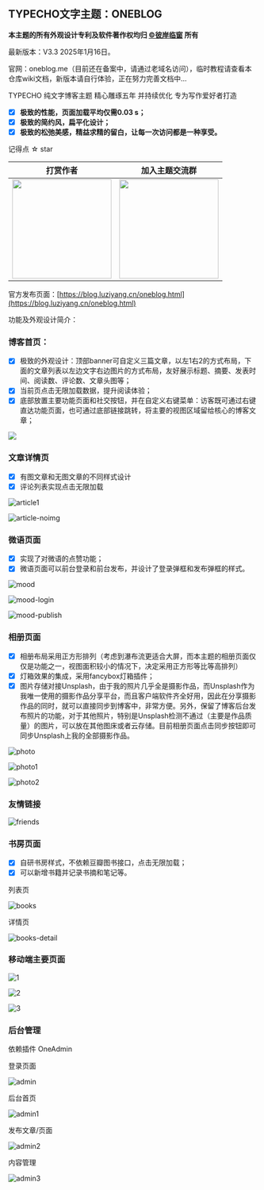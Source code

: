 ## TYPECHO文字主题：ONEBLOG

**本主题的所有外观设计专利及软件著作权均归 [©彼岸临窗](https://blog.luziyang.cn) 所有**

最新版本：V3.3 2025年1月16日。

官网：oneblog.me（目前还在备案中，请通过老域名访问），临时教程请查看本仓库wiki文档，新版本请自行体验，正在努力完善文档中...

TYPECHO 纯文字博客主题 精心雕琢五年 并持续优化 专为写作爱好者打造

- [x] **极致的性能，页面加载平均仅需0.03 s；**
- [x] **极致的简约风，扁平化设计；**
- [x] **极致的松弛美感，精益求精的留白，让每一次访问都是一种享受。**

记得点 ☆ star 

|                      打赏作者                      |                 加入主题交流群                 |
| :------------------------------------------------: | :--------------------------------------------: |
| <img width="200px" src="copyright/wx/shang.png" /> | <img width="200px" src="copyright/wx/3.png" /> |

官方发布页面：[https://blog.luziyang.cn/oneblog.html](https://blog.luziyang.cn/oneblog.html)

功能及外观设计简介：

### 博客首页：

- [x] 极致的外观设计：顶部banner可自定义三篇文章，以左1右2的方式布局，下面的文章列表以左边文字右边图片的方式布局，友好展示标题、摘要、发表时间、阅读数、评论数、文章头图等；
- [x] 当前页点击无限加载数据，提升阅读体验；
- [x] 底部放置主要功能页面和社交按钮，并在自定义右键菜单：访客既可通过右键直达功能页面，也可通过底部链接跳转，将主要的视图区域留给核心的博客文章；

![](copyright/home.png)

### 文章详情页

- [x] 有图文章和无图文章的不同样式设计
- [x] 评论列表实现点击无限加载

![article1](copyright/article.png)

![article-noimg](copyright/article-noimg.png)

### 微语页面

- [x] 实现了对微语的点赞功能；
- [x] 微语页面可以前台登录和前台发布，并设计了登录弹框和发布弹框的样式。

![mood](copyright/mood.png)

![mood-login](copyright/mood-login.png)

![mood-publish](copyright/mood-publish.png)

### 相册页面

- [x] 相册布局采用正方形排列（考虑到瀑布流更适合大屏，而本主题的相册页面仅仅是功能之一，视图面积较小的情况下，决定采用正方形等比等高排列）
- [x] 灯箱效果的集成，采用fancybox灯箱插件；
- [x] 图片存储对接Unsplash，由于我的照片几乎全是摄影作品，而Unsplash作为我唯一使用的摄影作品分享平台，而且客户端软件齐全好用，因此在分享摄影作品的同时，就可以直接同步到博客中，非常方便。另外，保留了博客后台发布照片的功能，对于其他照片，特别是Unsplash检测不通过（主要是作品质量）的图片，可以放在其他图床或者云存储。目前相册页面点击同步按钮即可同步Unsplash上我的全部摄影作品。

![photo](copyright/photo.png)

![photo1](copyright/photo1.png)

![photo2](copyright/photo2.png)

### 友情链接

![friends](copyright/friends.png)

### 书房页面

- [x] 自研书房样式，不依赖豆瓣图书接口，点击无限加载；
- [x] 可以新增书籍并记录书摘和笔记等。

列表页

![books](copyright/books.png)

详情页

![books-detail](copyright/books-detail.png)

### 移动端主要页面

![1](copyright/mobile/1.png)

![2](copyright/mobile/2.png)

![3](copyright/mobile/3.png)

### 后台管理

依赖插件 OneAdmin

登录页面

![admin](copyright/admin.png)

后台首页

![admin1](copyright/admin1.png)

发布文章/页面

![admin2](copyright/admin2.png)

内容管理

![admin3](copyright/admin3.png)
